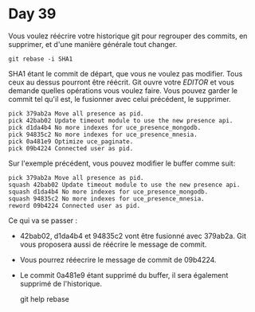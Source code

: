 # Day 39

Vous voulez réécrire votre historique git pour regrouper des commits, en supprimer, et d'une manière générale tout changer.

    git rebase -i SHA1

SHA1 étant le commit de départ, que vous ne voulez pas modifier. Tous ceux au
dessus pourront être réécrit. Git ouvre votre *EDITOR* et vous demande quelles
opérations vous voulez faire. Vous pouvez garder le commit tel qu'il est, le
fusionner avec celui précédent, le supprimer.

    pick 379ab2a Move all presence as pid.
    pick 42bab02 Update timeout module to use the new presence api.
    pick d1da4b4 No more indexes for uce_presence_mongodb.
    pick 94835c2 No more indexes for uce_presence_mnesia.
    pick 0a481e9 Optimize uce_paginate.
    pick 09b4224 Connected user as pid.

Sur l'exemple précédent, vous pouvez modifier le buffer comme suit:

    pick 379ab2a Move all presence as pid.
    squash 42bab02 Update timeout module to use the new presence api.
    squash d1da4b4 No more indexes for uce_presence_mongodb.
    squash 94835c2 No more indexes for uce_presence_mnesia.
    reword 09b4224 Connected user as pid.

Ce qui va se passer :

* 42bab02, d1da4b4 et 94835c2 vont être fusionné avec 379ab2a. Git vous proposera aussi de réécrire le message de commit.
* Vous pourrez rééecrire le message de commit de 09b4224.
* Le commit 0a481e9 étant supprimé du buffer, il sera également supprimé de l'historique.

    git help rebase
